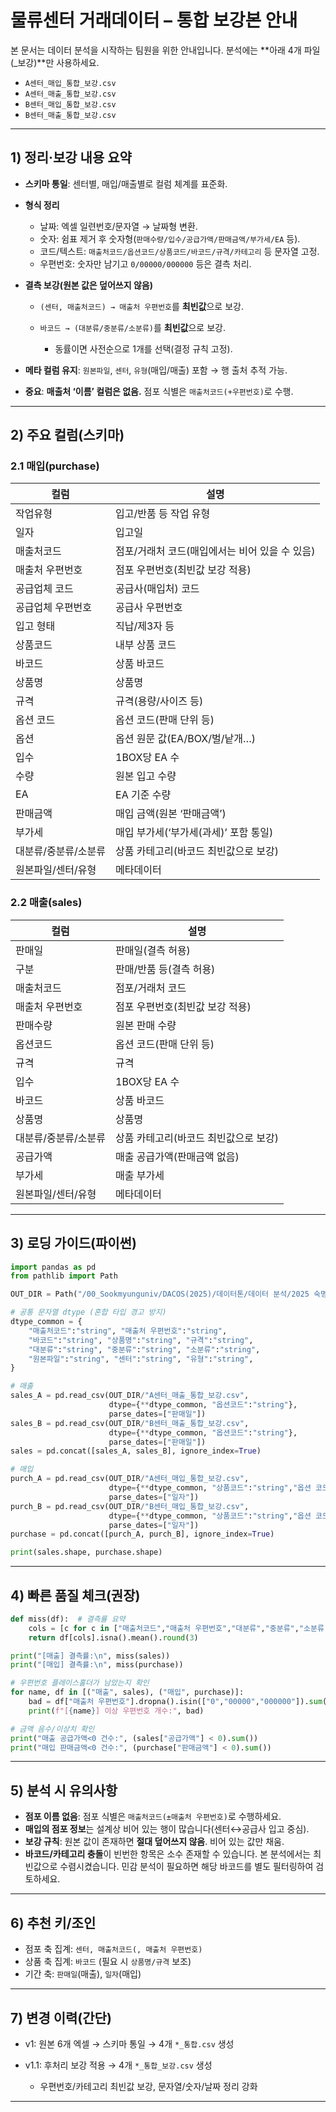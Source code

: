 # 물류센터 거래데이터 – 통합 보강본 안내

본 문서는 데이터 분석을 시작하는 팀원을 위한 안내입니다.
분석에는 \*\*아래 4개 파일(\_보강)\*\*만 사용하세요.

* `A센터_매입_통합_보강.csv`
* `A센터_매출_통합_보강.csv`
* `B센터_매입_통합_보강.csv`
* `B센터_매출_통합_보강.csv`


---

## 1) 정리·보강 내용 요약

* **스키마 통일**: 센터별, 매입/매출별로 컬럼 체계를 표준화.
* **형식 정리**

  * 날짜: 엑셀 일련번호/문자열 → 날짜형 변환.
  * 숫자: 쉼표 제거 후 숫자형(`판매수량/입수/공급가액/판매금액/부가세/EA` 등).
  * 코드/텍스트: `매출처코드/옵션코드/상품코드/바코드/규격/카테고리` 등 문자열 고정.
  * 우편번호: 숫자만 남기고 `0/00000/000000` 등은 결측 처리.
* **결측 보강(원본 값은 덮어쓰지 않음)**

  * `(센터, 매출처코드) → 매출처 우편번호`를 **최빈값**으로 보강.
  * `바코드 → (대분류/중분류/소분류)`를 **최빈값**으로 보강.

    * 동률이면 사전순으로 1개를 선택(결정 규칙 고정).
* **메타 컬럼 유지**: `원본파일`, `센터`, `유형`(매입/매출) 포함 → 행 출처 추적 가능.
* **중요**: **매출처 ‘이름’ 컬럼은 없음.** 점포 식별은 `매출처코드(+우편번호)`로 수행.

---

## 2) 주요 컬럼(스키마)

### 2.1 매입(purchase)

| 컬럼          | 설명                          |
| ----------- | --------------------------- |
| 작업유형        | 입고/반품 등 작업 유형               |
| 일자          | 입고일                         |
| 매출처코드       | 점포/거래처 코드(매입에서는 비어 있을 수 있음) |
| 매출처 우편번호    | 점포 우편번호(최빈값 보강 적용)          |
| 공급업체 코드     | 공급사(매입처) 코드                 |
| 공급업체 우편번호   | 공급사 우편번호                    |
| 입고 형태       | 직납/제3자 등                    |
| 상품코드        | 내부 상품 코드                    |
| 바코드         | 상품 바코드                      |
| 상품명         | 상품명                         |
| 규격          | 규격(용량/사이즈 등)                |
| 옵션 코드       | 옵션 코드(판매 단위 등)              |
| 옵션          | 옵션 원문 값(EA/BOX/벌/낱개…)       |
| 입수          | 1BOX당 EA 수                  |
| 수량          | 원본 입고 수량                    |
| EA          | EA 기준 수량                    |
| 판매금액        | 매입 금액(원본 ‘판매금액’)            |
| 부가세         | 매입 부가세(‘부가세(과세)’ 포함 통일)     |
| 대분류/중분류/소분류 | 상품 카테고리(바코드 최빈값으로 보강)       |
| 원본파일/센터/유형  | 메타데이터                       |

### 2.2 매출(sales)

| 컬럼          | 설명                    |
| ----------- | --------------------- |
| 판매일         | 판매일(결측 허용)            |
| 구분          | 판매/반품 등(결측 허용)        |
| 매출처코드       | 점포/거래처 코드             |
| 매출처 우편번호    | 점포 우편번호(최빈값 보강 적용)    |
| 판매수량        | 원본 판매 수량              |
| 옵션코드        | 옵션 코드(판매 단위 등)        |
| 규격          | 규격                    |
| 입수          | 1BOX당 EA 수            |
| 바코드         | 상품 바코드                |
| 상품명         | 상품명                   |
| 대분류/중분류/소분류 | 상품 카테고리(바코드 최빈값으로 보강) |
| 공급가액        | 매출 공급가액(판매금액 없음)      |
| 부가세         | 매출 부가세                |
| 원본파일/센터/유형  | 메타데이터                 |

---

## 3) 로딩 가이드(파이썬)

```python
import pandas as pd
from pathlib import Path

OUT_DIR = Path("/00_Sookmyunguniv/DACOS(2025)/데이터톤/데이터 분석/2025 숙명여대_물류센터 거래데이터_KEA/_out")

# 공통 문자열 dtype (혼합 타입 경고 방지)
dtype_common = {
    "매출처코드":"string", "매출처 우편번호":"string",
    "바코드":"string", "상품명":"string", "규격":"string",
    "대분류":"string", "중분류":"string", "소분류":"string",
    "원본파일":"string", "센터":"string", "유형":"string",
}

# 매출
sales_A = pd.read_csv(OUT_DIR/"A센터_매출_통합_보강.csv",
                      dtype={**dtype_common, "옵션코드":"string"},
                      parse_dates=["판매일"])
sales_B = pd.read_csv(OUT_DIR/"B센터_매출_통합_보강.csv",
                      dtype={**dtype_common, "옵션코드":"string"},
                      parse_dates=["판매일"])
sales = pd.concat([sales_A, sales_B], ignore_index=True)

# 매입
purch_A = pd.read_csv(OUT_DIR/"A센터_매입_통합_보강.csv",
                      dtype={**dtype_common, "상품코드":"string","옵션 코드":"string","옵션":"string"},
                      parse_dates=["일자"])
purch_B = pd.read_csv(OUT_DIR/"B센터_매입_통합_보강.csv",
                      dtype={**dtype_common, "상품코드":"string","옵션 코드":"string","옵션":"string"},
                      parse_dates=["일자"])
purchase = pd.concat([purch_A, purch_B], ignore_index=True)

print(sales.shape, purchase.shape)
```

---

## 4) 빠른 품질 체크(권장)

```python
def miss(df):  # 결측률 요약
    cols = [c for c in ["매출처코드","매출처 우편번호","대분류","중분류","소분류"] if c in df.columns]
    return df[cols].isna().mean().round(3)

print("[매출] 결측률:\n", miss(sales))
print("[매입] 결측률:\n", miss(purchase))

# 우편번호 플레이스홀더가 남았는지 확인
for name, df in [("매출", sales), ("매입", purchase)]:
    bad = df["매출처 우편번호"].dropna().isin(["0","00000","000000"]).sum()
    print(f"[{name}] 이상 우편번호 개수:", bad)

# 금액 음수/이상치 확인
print("매출 공급가액<0 건수:", (sales["공급가액"] < 0).sum())
print("매입 판매금액<0 건수:", (purchase["판매금액"] < 0).sum())
```

---

## 5) 분석 시 유의사항

* **점포 이름 없음**: 점포 식별은 `매출처코드(±매출처 우편번호)`로 수행하세요.
* **매입의 점포 정보**는 설계상 비어 있는 행이 많습니다(센터↔공급사 입고 중심).
* **보강 규칙**: 원본 값이 존재하면 **절대 덮어쓰지 않음**. 비어 있는 값만 채움.
* **바코드/카테고리 충돌**이 빈번한 항목은 소수 존재할 수 있습니다. 본 분석에서는 최빈값으로 수렴시켰습니다. 민감 분석이 필요하면 해당 바코드를 별도 필터링하여 검토하세요.

---

## 6) 추천 키/조인

* 점포 축 집계: `센터, 매출처코드(, 매출처 우편번호)`
* 상품 축 집계: `바코드` (필요 시 `상품명/규격` 보조)
* 기간 축: `판매일`(매출), `일자`(매입)

---

## 7) 변경 이력(간단)

* v1: 원본 6개 엑셀 → 스키마 통일 → 4개 `*_통합.csv` 생성
* v1.1: 후처리 보강 적용 → 4개 `*_통합_보강.csv` 생성

  * 우편번호/카테고리 최빈값 보강, 문자열/숫자/날짜 정리 강화

---
